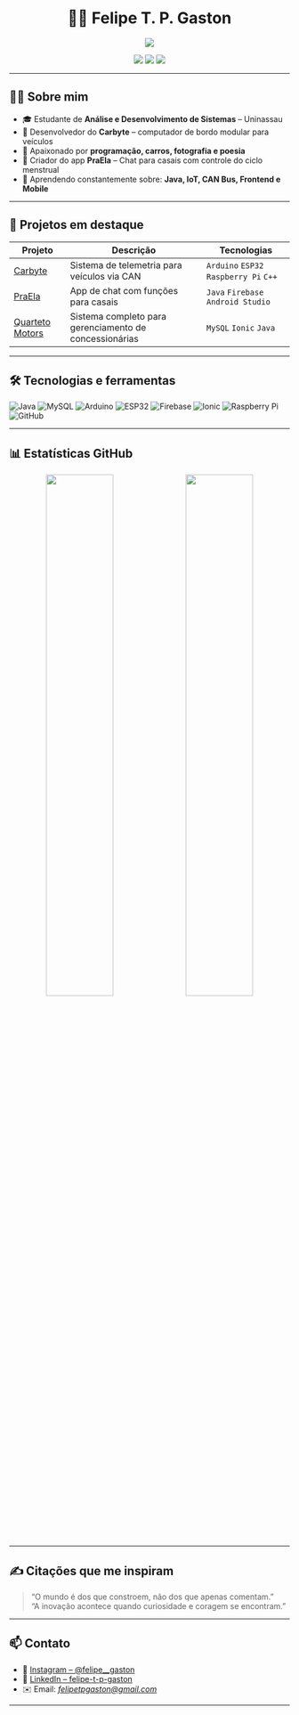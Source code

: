 <!-- README DO PERFIL -->
<h1 align="center">👨‍💻 Felipe T. P. Gaston</h1>

<p align="center">
  <img src="https://readme-typing-svg.herokuapp.com/?lines=Desenvolvedor+Fullstack;Criador+do+Carbyte;Apaixonado+por+tecnologia+automotiva&center=true&width=440&height=45">
</p>

<p align="center">
  <a href="https://github.com/FelipeGaston5"><img src="https://img.shields.io/github/followers/FelipeGaston5?label=Seguidores&style=social"></a>
  <a href="https://www.linkedin.com/in/felipe-t-p-gaston-b0b4b9308"><img src="https://img.shields.io/badge/-LinkedIn-0A66C2?style=for-the-badge&logo=linkedin&logoColor=white"></a>
  <a href="https://github.com/FelipeGaston5"><img src="https://img.shields.io/github/stars/FelipeGaston5?style=social"></a>
</p>

---

## 👨‍🚀 Sobre mim

- 🎓 Estudante de **Análise e Desenvolvimento de Sistemas** – Uninassau  
- 🚗 Desenvolvedor do **Carbyte** – computador de bordo modular para veículos  
- 💬 Apaixonado por **programação, carros, fotografia e poesia**  
- 📱 Criador do app **PraEla** – Chat para casais com controle do ciclo menstrual  
- 🌱 Aprendendo constantemente sobre: **Java, IoT, CAN Bus, Frontend e Mobile**

---

## 🚀 Projetos em destaque

| Projeto | Descrição | Tecnologias |
|--------|-----------|-------------|
| [Carbyte](https://github.com/FelipeGaston5/Carbyte) | Sistema de telemetria para veículos via CAN | `Arduino` `ESP32` `Raspberry Pi` `C++` |
| [PraEla](https://github.com/FelipeGaston5/PraEla) | App de chat com funções para casais | `Java` `Firebase` `Android Studio` |
| [Quarteto Motors](https://github.com/FelipeGaston5/QuartetoMotors) | Sistema completo para gerenciamento de concessionárias | `MySQL` `Ionic` `Java` |

---

## 🛠️ Tecnologias e ferramentas

![Java](https://img.shields.io/badge/-Java-007396?style=flat&logo=java)
![MySQL](https://img.shields.io/badge/-MySQL-4479A1?style=flat&logo=mysql)
![Arduino](https://img.shields.io/badge/-Arduino-00979D?style=flat&logo=arduino)
![ESP32](https://img.shields.io/badge/-ESP32-black?style=flat)
![Firebase](https://img.shields.io/badge/-Firebase-ffca28?style=flat&logo=firebase)
![Ionic](https://img.shields.io/badge/-Ionic-3880FF?style=flat&logo=ionic)
![Raspberry Pi](https://img.shields.io/badge/-RaspberryPi-C51A4A?style=flat&logo=raspberrypi)
![GitHub](https://img.shields.io/badge/-GitHub-181717?style=flat&logo=github)

---

## 📊 Estatísticas GitHub

<p align="center">
  <img width="49%" src="https://github-readme-stats.vercel.app/api?username=FelipeGaston5&show_icons=true&theme=radical" />
  <img width="49%" src="https://github-readme-stats.vercel.app/api/top-langs/?username=FelipeGaston5&layout=compact&theme=radical" />
</p>

---

## ✍️ Citações que me inspiram

> “O mundo é dos que constroem, não dos que apenas comentam.”  
> “A inovação acontece quando curiosidade e coragem se encontram.”  

---

## 📫 Contato

- 📸 [Instagram – @felipe__gaston](https://www.instagram.com/felipe__gaston)  
- 💼 [LinkedIn – felipe-t-p-gaston](https://www.linkedin.com/in/felipe-t-p-gaston-b0b4b9308)  
- ✉️ Email: *<felipetpgaston@gmail.com>*

---
